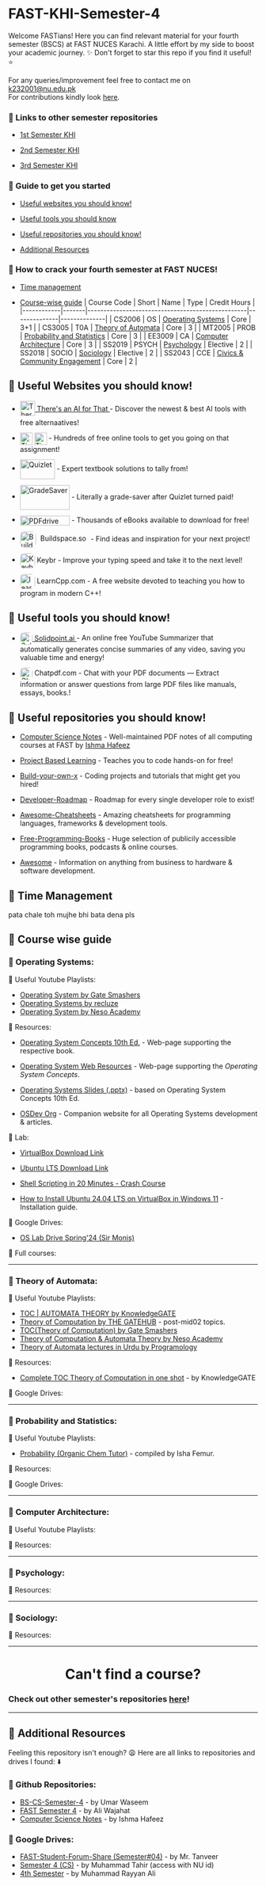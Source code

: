 
# FAST-KHI-Semester-4

Welcome FASTians! Here you can find relevant material for your fourth semester (BSCS) at FAST NUCES Karachi. A little effort by my side to boost your academic journey. ✨
Don't forget to star this repo if you find it useful! ⭐ 

For any queries/improvement feel free to contact me on k232001@nu.edu.pk<br>For contributions kindly look [here](./CONTRIBUTING.md).

### 🔗 Links to other semester repositories
- [1st Semester KHI](https://github.com/MuxammilSidd/FAST-KHI-Semester-1)

- [2nd Semester KHI](https://github.com/MuxammilSidd/FAST-KHI-Semester-2)

- [3rd Semester KHI](https://github.com/MuxammilSidd/FAST-KHI-Semester-3)

### 🔗 Guide to get you started
- [Useful websites you should know!](#-useful-websites-you-should-know)

- [Useful tools you should know](#-useful-tools-you-should-know)

- [Useful repositories you should know!](#-useful-repositories-you-should-know)

- [Additional Resources](#-additional-resources)

### 🔗 How to crack your fourth semester at FAST NUCES!
- [Time management](#-time-management)

- [Course-wise guide](#-course-wise-guide)
  | Course Code | Short | Name                                             | Type          | Credit Hours |
  |------------|-------|--------------------------------------------------|--------------|--------------|
  | CS2006      | OS    | [Operating Systems](#-operating-systems)         | Core | 3+1            |
  | CS3005      | T0A    | [Theory of Automata](#-theory-of-automata)       | Core       | 3            |
  | MT2005      | PROB    | [Probability and Statistics](#-probability-and-statistics) | Core  | 3            |
  | EE3009      | CA    | [Computer Architecture](#-computer-architecture) | Core       | 3            |
  | SS2019     | PSYCH   | [Psychology](#-psychology)                       | Elective     | 2            |
  | SS2018     | SOCIO   | [Sociology](#-sociology)                         | Elective     | 2            |
  | SS2043     | CCE   | [Civics & Community Engagement](#-civics-community-engagement) | Core | 2 |

## 🔗 Useful Websites you should know!

- <a href="https://theresanaiforthat.com/">
    <img src="https://media.beehiiv.com/cdn-cgi/image/fit=scale-down,format=auto,onerror=redirect,quality=80/uploads/publication/logo/96f425ae-6c09-4f9f-b8f8-cedd1b726427/android-chrome-512x512.png" alt="Theresanaiforthat" width="30" height="30" style="vertical-align:middle; margin-bottom: 5px; text-decoration:none; border:none;">
    There's an AI for That
  </a> - Discover the newest & best AI tools with free alternaatives!

- <a href="https://tinywow.com/" style="text-decoration:none; display:inline-block; margin-top: 12px;">
    <img src="https://tinywow.com/v3/img/favicon-tinywow.svg" alt="TinyWow Favicon" width="25" height="25" style="vertical-align:middle; margin-bottom: 0;  display:inline; border:none;">
    <img src="https://tinywow.com/v3/img/logo.svg" alt="TinyWow Text" height="25" style="vertical-align:middle; margin-bottom: 0;  display:inline; border:none;">
  </a> - Hundreds of free online tools to get you going on that assignment!

- <a href="https://quizlet.com/" style="text-decoration:none; display:inline-block; margin-top: 12px;">
    <img src="https://logos-world.net/wp-content/uploads/2021/03/Quizlet-Logo.png" alt="Quizlet" width="70" height="40" style="vertical-align:middle; margin-bottom: 0; text-decoration:none; border:none;">
  </a> - Expert textbook solutions to tally from!

- <a href="https://www.gradesaver.com/" style="text-decoration:none; display:inline-block; margin-top: 12px;">
    <img src="https://www.gradesaver.com/assets/logos/head-39d3d4f4e80fb364ecbffd1884663226a1a58efa38367c551694c88c40330163.svg" alt="GradeSaver" width="100" height="50" style="vertical-align:middle; margin-bottom: 0; text-decoration:none; border:none;">
  </a> - Literally a grade-saver after Quizlet turned paid!

- <a href="https://www.pdfdrive.com/" style="text-decoration:none; display:inline-block; margin-top: 12px;">
    <img src="https://www.pdfdrive.com/assets/img/logo-1.png.pagespeed.ce.5UNSDNAJsC.png" alt="PDFdrive" width="100" height="20" style="vertical-align:middle; margin-bottom: 0; text-decoration:none; border:none;">
  </a> - Thousands of eBooks available to download for free!

- <a href="https://sage.buildspace.so/projects" style="text-decoration:none; display:inline-block; margin-top: 12px;">
    <img src="https://avatars.githubusercontent.com/u/65048157?s=200&v=4" alt="Buildspace.so" width="32" height="32" style="vertical-align:middle; margin-bottom: 0; text-decoration:none; border:none; border-radius: 8px"><span style="margin:5px;"> Buildspace.so</span>
  </a> - Find ideas and inspiration for your next project!

- <a href="https://www.keybr.com/" style="text-decoration:none; display:inline-block; margin-top: 12px;">
    <img src="https://www.keybr.com/cover.png" alt="Keybr" width="30" height="30" style="vertical-align:middle; margin-bottom: px; text-decoration:none; border:none; border-radius: 8px"> <span style="margin: 0;"> Keybr</span>
  </a> - Improve your typing speed and take it to the next level!

- <a href="https://www.learncpp.com/" style="text-decoration:none; display:inline-block; margin-top: 12px;">
    <img src="https://www.learncpp.com/blog/wp-content/uploads/learncpp.png" alt="learncpp.com" width="30" height="30" style="vertical-align:middle; margin-bottom: px; text-decoration:none; border:none; border-radius: 8px"> <span style="margin: 0;"> LearnCpp.com</span>
  </a> - A free website devoted to teaching you how to program in modern C++!

## 🔗 Useful tools you should know!
- <a href="https://solidpoint.ai/" >
    <img src="https://encrypted-tbn0.gstatic.com/images?q=tbn:ANd9GcSeMd6S0X2XFnVQLDr-kTJsyKjMhDwPCwFg9Q&s" alt="SolidPoint" width="25" height="25" style="vertical-align:middle; margin-bottom: 0; text-decoration:none; border:none; border-radius: 8px"> Solidpoint.ai
  </a> - An online free YouTube Summarizer that automatically generates concise summaries of any video, saving you valuable time and energy!

- <a href="https://www.chatpdf.com/" style="text-decoration:none; display:inline-block; margin-top: 12px;">
    <img src="https://pipedream.com/s.v0/app_n5hv82/logo/orig" alt="Chatpdf" width="25" height="25" style="vertical-align:middle; margin-bottom: 0; text-decoration:none; border:none; border-radius: 8px"> Chatpdf.com
  </a> - Chat with your PDF documents — Extract information or answer questions from large PDF files like manuals, essays, books.!

## 🔗 Useful repositories you should know!
- [Computer Science Notes](https://github.com/ishmahafeez/Computer-Science-Notes) - Well-maintained PDF notes of all computing courses at FAST by [Ishma Hafeez](https://github.com/ishmahafeez)

- [Project Based Learning](https://github.com/practical-tutorials/project-based-learning) - Teaches you to code hands-on for free!

- [Build-your-own-x](https://github.com/codecrafters-io/build-your-own-x) - Coding projects and tutorials that might get you hired!

- [Developer-Roadmap](https://github.com/kamranahmedse/developer-roadmap) - Roadmap for every single developer role to exist!

- [Awesome-Cheatsheets](https://github.com/LeCoupa/awesome-cheatsheets) - Amazing cheatsheets for programming languages, frameworks & development tools.

- [Free-Programming-Books](https://github.com/EbookFoundation/free-programming-books) - Huge selection of publicily accessible programming books, podcasts & online courses.

- [Awesome](https://github.com/sindresorhus/awesome) - Information on anything from business to hardware & software development.

## 🔗 Time Management
pata chale toh mujhe bhi bata dena pls

## 🔗 Course wise guide
### 📌 Operating Systems:
🔗 Useful Youtube Playlists:
- [Operating System by Gate Smashers](https://youtube.com/playlist?list=PLxCzCOWd7aiGz9donHRrE9I3Mwn6XdP8p&si=o_2ADgMdY4RdKUkM)
- [Operating Systems by recluze](https://youtube.com/playlist?list=PLnd7R4Mcw3rLVqVWxTlC99FeDbzjJZO-F&si=-l9-gc3SlHn4-Ina)
- [Operating System by Neso Academy](https://youtube.com/playlist?list=PLBlnK6fEyqRiVhbXDGLXDk_OQAeuVcp2O&si=7fcB5FZxGs40j4nZ)

🔗 Resources:
- [Operating System Concepts 10th Ed.](https://www.os-book.com/OS10/) - Web-page supporting the respective book.

- [Operating System Web Resources](https://codex.cs.yale.edu/avi/os-book/) - Web-page supporting the *Operating System Concepts*.
- [Operating Systems Slides (.pptx)](https://codex.cs.yale.edu/avi/os-book/OS10/slide-dir/index.html) - based on Operating System Concepts 10th Ed. 

- [OSDev Org](https://wiki.osdev.org/Expanded_Main_Page) - Companion website for all Operating Systems development & articles.

🔗 Lab:
- [VirtualBox Download Link](https://www.virtualbox.org/wiki/Downloads)
- [Ubuntu LTS Download Link](https://ubuntu.com/download/desktop)
- [Shell Scripting in 20 Minutes - Crash Course](https://youtu.be/CeCah9nD9XE?si=1tUDkHq7Yvg-B7cK)

- [How to Install Ubuntu 24.04 LTS on VirtualBox in Windows 11](https://youtu.be/DhVjgI57Ino?si=8__97QLTj19qSqmU) - Installation guide.

🔗 Google Drives:
- [OS Lab Drive Spring'24 (Sir Monis)](https://drive.google.com/drive/folders/15-KaiX7fn005XGsNHp1AnyIQCGZV55RA?usp=sharing)

🔗 Full courses:


---

### 📌 Theory of Automata:
🔗 Useful Youtube Playlists:
- [TOC | AUTOMATA THEORY by KnowledgeGATE](https://youtube.com/playlist?list=PLmXKhU9FNesSdCsn6YQqu9DmXRMsYdZ2T&si=Qtwz8cK7nh-dsVgU)
- [Theory of Computation by THE GATEHUB](https://youtube.com/playlist?list=PL1QH9gyQXfgsUBfYUR0WirJASgif4pHVX&si=k6KkCM4x6NDfcQvG) - post-mid02 topics.
- [TOC(Theory of Computation) by Gate Smashers](https://youtube.com/playlist?list=PLxCzCOWd7aiFM9Lj5G9G_76adtyb4ef7i&si=4stpDiPvK9n9sROt)
- [ Theory of Computation & Automata Theory by Neso Academy](https://youtube.com/playlist?list=PLBlnK6fEyqRgp46KUv4ZY69yXmpwKOIev&si=1THjxtOY1_OmX_M3)
- [Theory of Automata lectures in Urdu by Programology](https://youtube.com/playlist?list=PLR2FqYUVaFJo5_uHfe5gh9_Hxu55LOFI8&si=gokfXPdvwGpgmUcu)

🔗 Resources:
- [Complete TOC Theory of Computation in one shot](https://youtu.be/9kuynHcM3UA?si=4H7eSSWuFOzdnp78) - by KnowledgeGATE

🔗 Google Drives:

---

### 📌 Probability and Statistics:
🔗 Useful Youtube Playlists:
- [Probability (Organic Chem Tutor)](https://youtube.com/playlist?list=PL9pHDbh6wKIVyvA0UqM8UuSkyZpfUPO2O&si=7hmCFCj4wEQkWM-W) - compiled by Isha Femur.

🔗 Resources:

🔗 Google Drives:

---

### 📌 Computer Architecture:
🔗 Useful Youtube Playlists:


🔗 Resources:

---

### 📌 Psychology:
🔗 Resources:

---
### 📌 Sociology:
🔗 Resources:

---

<h1 style="text-align: center;">Can't find a course?</h2>

### Check out other semester's repositories [here](#-links-to-other-semester-repositories)!

---

## 🔗 Additional Resources
Feeling this repository isn't enough? 😩 Here are all links to repositories and drives I found: ⬇️

### 📌 Github Repositories:
- [BS-CS-Semester-4](https://github.com/umarwaseeem/BS-CS-Semester-4) - by Umar Waseem
- [FAST Semester 4](https://github.com/aliwajahat12/FastSemester4) - by Ali Wajahat
- [Computer Science Notes](https://github.com/ishmahafeez/Computer-Science-Notes) - by Ishma Hafeez

### 📌 Google Drives:

- [FAST-Student-Forum-Share (Semester#04)](https://drive.google.com/drive/u/1/folders/1SKQBNrSJj4BJWWGW2BY--sPO2CP4YM_f) - by Mr. Tanveer
- [Semester 4 (CS)](https://drive.google.com/drive/folders/124u4xGcz5eGmdqIHvtAEVeOugyhuY4qF?usp=drive_link) - by Muhammad Tahir (access with NU id)
- [4th Semester](https://drive.google.com/drive/folders/1UoQ61blgyWfDFJ1oBu6XEepNSFQ0TqDi?usp=drive_link) - by Muhammad Rayyan Ali



